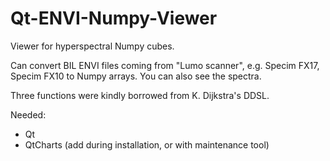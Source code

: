 # Qt-ENVI-Numpy-Viewer
Viewer for hyperspectral Numpy cubes.

Can convert BIL ENVI files coming from "Lumo scanner", e.g. Specim FX17, Specim FX10 to Numpy arrays.
You can also see the spectra.

Three functions were kindly borrowed from K. Dijkstra's DDSL.

Needed:
 - Qt
 - QtCharts (add during installation, or with maintenance tool)
